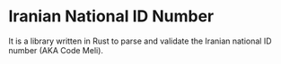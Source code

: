 # Iranian National ID Number

It is a library written in Rust to parse and validate the Iranian national ID number (AKA Code Meli).
